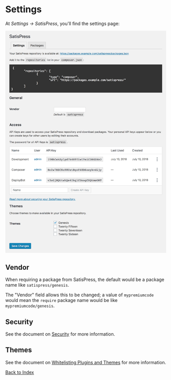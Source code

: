 # Settings

At _Settings &rarr; SatisPress_, you'll find the settings page:

![Screenshot of the SatisPress Settings page](images/settings.png)

## Vendor

When requiring a package from SatisPress, the default would be a package name like `satispress/genesis`.

The "Vendor" field allows this to be changed; a value of `mypremiumcode` would mean the `require` package name would be like `mypremiumcode/genesis`.

## Security

See the document on [Security](security.md) for more information.

## Themes

See the document on [Whitelisting Plugins and Themes](whitelisting.md) for more information.

[Back to Index](index.md)

